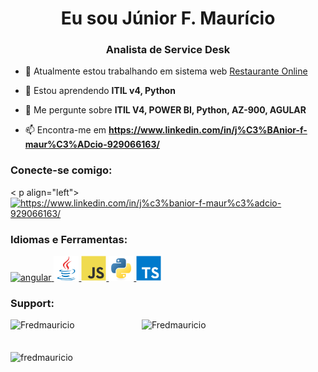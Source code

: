 <h1 align="center">Eu sou Júnior F. Maurício</h1>
<h3 align="center">Analista de Service Desk</h3>

- 🔭 Atualmente estou trabalhando em sistema web [Restaurante Online](https://igildadomingos.cpimperial.com)

- 🌱 Estou aprendendo **ITIL v4, Python**

- 💬 Me pergunte sobre **ITIL V4, POWER BI, Python, AZ-900, AGULAR**

- 📫 Encontra-me em **https://www.linkedin.com/in/j%C3%BAnior-f-maur%C3%ADcio-929066163/**

<h3 align="left">Conecte-se comigo:</h3><
p align="left">
<a href="https://linkedin.com/in/https://www.linkedin.com/in/j%c3%banior-f-maur%c3%adcio-929066163/" target="blank"><img align="center" src=" https://raw.githubusercontent.com/rahuldkjain/github-profile-readme-generator/master/src/images/icons/Social/linked-in-alt.svg" alt="https://www.linkedin.com/in/j%c3%banior-f-maur%c3%adcio-929066163/" height="30" width="40" /></a>
</p>

<h3 align="left">Idiomas e Ferramentas:</h3>
<p align="left"> <a href="https://angular.io" target="_blank" rel="noreferrer"> <img src="https://angular.io/assets/images/logos/angular/angular.svg" alt="angular" width="40" height="40"/> </a> <a href="https://www.java.com" target="_blank" rel="noreferrer"> <img src="https://raw.githubusercontent.com/devicons/devicon/master/icons/java/java-original.svg" alt="java" width="40" height="40"/> </a> <a href="https://developer.mozilla.org/en-US/docs/Web/JavaScript" target="_blank" rel="noreferrer"> <img src="https://raw.githubusercontent.com/devicons/devicon/master/icons/javascript/javascript-original.svg" alt="javascript" width="40" height="40"/> </a> <a href="https://www.python.org" target="_blank" rel="noreferrer"> <img src="https://raw.githubusercontent.com/devicons/devicon/master/icons/python/python-original.svg" alt="python" width="40" height="40"/> </a> <a href="https://www.typescriptlang.org/" target="_blank" rel="noreferrer"> <img src="https://raw.githubusercontent.com/devicons/devicon/master/icons/typescript/typescript-original.svg" alt="typescript" width="40" height="40"/> </a> </p>


<h3 align="left">Support:</h3>
<p><a href="https://www.buymeacoffee.com/Fredmauricio"> <img align="left" src="https://cdn.buymeacoffee.com/buttons/v2/default-yellow.png" height="50" width="210" alt="Fredmauricio" /></a><a href="https://ko-fi.com/Fredmauricio"> <img align="left" src="https://cdn.ko-fi.com/cdn/kofi3.png?v=3" height="50" width="210" alt="Fredmauricio" /></a></p><br><br>


<p><img align="center" src="https://github-readme-stats.vercel.app/api/top-langs?username=fredmauricio&show_icons=true&locale=en&layout=compact" alt="fredmauricio" /></p>

